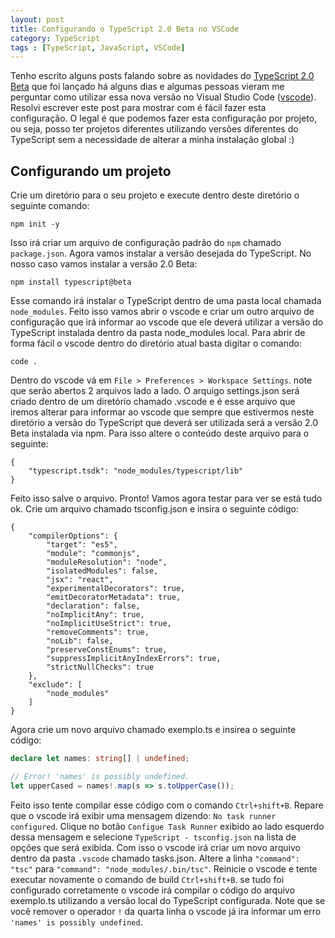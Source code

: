 ```yaml
---
layout: post
title: Configurando o TypeScript 2.0 Beta no VSCode
category: TypeScript
tags : [TypeScript, JavaScript, VSCode]
---
```


Tenho escrito alguns posts falando sobre as novidades do [TypeScript 2.0 Beta](/posts/TypeScript2-Beta-nun-nullable-types) que foi lançado há alguns dias e algumas pessoas vieram me perguntar como utilizar essa nova versão no Visual Studio Code ([vscode](https://code.visualstudio.com)). Resolvi escrever este post para mostrar com é fácil fazer esta configuração. O legal é que podemos fazer esta configuração por projeto, ou seja, posso ter projetos diferentes utilizando versões diferentes do TypeScript sem a necessidade de alterar a minha instalação global :)

## Configurando um projeto

Crie um diretório para o seu projeto e execute dentro deste diretório o seguinte comando:

    npm init -y

Isso irá criar um arquivo de configuração padrão do `npm` chamado `package.json`. Agora vamos instalar a versão desejada do TypeScript. No nosso caso vamos instalar a versão 2.0 Beta:

    npm install typescript@beta

Esse comando irá instalar o TypeScript dentro de uma pasta local chamada `node_modules`. Feito isso vamos abrir o vscode e criar um outro arquivo de configuração que irá informar ao vscode que ele deverá utilizar a versão do TypeScript instalada dentro da pasta node_modules local. Para abrir de forma fácil o vscode dentro do diretório atual basta digitar o comando:

    code .

Dentro do vscode vá em `File > Preferences > Workspace Settings`. note que serão abertos 2 arquivos lado a lado. O arquigo settings.json será criado dentro de um diretório chamado .vscode e é esse arquivo que iremos alterar para informar ao vscode que sempre que estivermos neste diretório a versão do TypeScript que deverá ser utilizada será a versão 2.0 Beta instalada via npm. Para isso altere o conteúdo deste arquivo para o seguinte:

    {
        "typescript.tsdk": "node_modules/typescript/lib"
    }

Feito isso salve o arquivo. Pronto! Vamos agora testar para ver se está tudo ok. Crie um arquivo chamado tsconfig.json e insira o seguinte código:

    {
        "compilerOptions": {
            "target": "es5",
            "module": "commonjs",
            "moduleResolution": "node",
            "isolatedModules": false,
            "jsx": "react",
            "experimentalDecorators": true,
            "emitDecoratorMetadata": true,
            "declaration": false,
            "noImplicitAny": true,
            "noImplicitUseStrict": true,
            "removeComments": true,
            "noLib": false,
            "preserveConstEnums": true,
            "suppressImplicitAnyIndexErrors": true,
            "strictNullChecks": true
        },
        "exclude": [
            "node_modules"
        ]
    }

Agora crie um novo arquivo chamado exemplo.ts e insirea o seguinte código:

```typescript
declare let names: string[] | undefined;

// Error! 'names' is possibly undefined.
let upperCased = names!.map(s => s.toUpperCase());
```

Feito isso tente compilar esse código com o comando `Ctrl+shift+B`. Repare que o vscode irá exibir uma mensagem dizendo: `No task runner configured`. Clique no botão `Configue Task Runner` exibido ao lado esquerdo dessa mensagem e selecione `TypeScript - tsconfig.json` na lista de opções que será exibida. Com isso o vscode irá criar um novo arquivo dentro da pasta `.vscode` chamado tasks.json. Altere a linha `"command": "tsc"` para `"command": "node_modules/.bin/tsc"`. Reinicie o vscode e tente executar novamente o comando de build `Ctrl+shift+B`. se tudo foi configurado corretamente o vscode irá compilar o código do arquivo exemplo.ts utilizando a versão local do TypeScript configurada. Note que se você remover o operador `!` da quarta linha o vscode já ira informar um erro `'names' is possibly undefined`.
